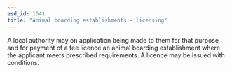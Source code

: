 ```yaml
---
esd_id: 1541
title: "Animal boarding establishments - licensing"
---
```


A local authority may on application being made to them for that purpose and for payment of a fee licence an animal boarding establishment where the applicant meets prescribed requirements.  A licence may be issued with conditions.

